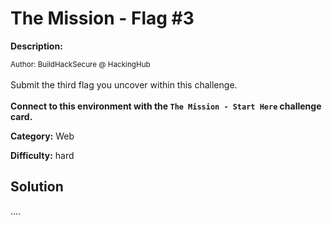 # The Mission - Flag #3

**Description:**

<small>Author: BuildHackSecure @ HackingHub</small><br><br>Submit the third flag you uncover within this challenge. <br><br> <b>Connect to this environment with the <code>The Mission - Start Here</code> challenge card.</b>


**Category:** Web

**Difficulty:** hard

## Solution

....
